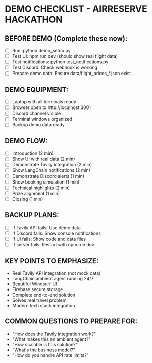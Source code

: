 
# DEMO CHECKLIST - AIRRESERVE HACKATHON

## BEFORE DEMO (Complete these now):
- [ ] Run: python demo_setup.py
- [ ] Test UI: npm run dev (should show real flight data)
- [ ] Test notifications: python test_notifications.py
- [ ] Test Discord: Check webhook is working
- [ ] Prepare demo data: Ensure data/flight_prices_*.json exist

## DEMO EQUIPMENT:
- [ ] Laptop with all terminals ready
- [ ] Browser open to http://localhost:3001
- [ ] Discord channel visible
- [ ] Terminal windows organized
- [ ] Backup demo data ready

## DEMO FLOW:
- [ ] Introduction (2 min)
- [ ] Show UI with real data (2 min)
- [ ] Demonstrate Tavily integration (2 min)
- [ ] Show LangChain notifications (2 min)
- [ ] Demonstrate Discord alerts (1 min)
- [ ] Show booking simulation (1 min)
- [ ] Technical highlights (2 min)
- [ ] Prize alignment (1 min)
- [ ] Closing (1 min)

## BACKUP PLANS:
- [ ] If Tavily API fails: Use demo data
- [ ] If Discord fails: Show console notifications
- [ ] If UI fails: Show code and data files
- [ ] If server fails: Restart with npm run dev

## KEY POINTS TO EMPHASIZE:
- Real Tavily API integration (not mock data)
- LangChain ambient agent running 24/7
- Beautiful Windsurf UI
- Firebase secure storage
- Complete end-to-end solution
- Solves real travel problem
- Modern tech stack integration

## COMMON QUESTIONS TO PREPARE FOR:
- "How does the Tavily integration work?"
- "What makes this an ambient agent?"
- "How scalable is this solution?"
- "What's the business model?"
- "How do you handle API rate limits?"
